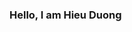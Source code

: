 ### Hello, I am Hieu Duong 

<!--
**HieuDuong99/HieuDuong99** is a ✨ _special_ ✨ repository because its `README.md` (this file) appears on your GitHub profile.

-Currnently : Software Engineering Student of HUST

 I am looking for a QA internship program
Here is some of my works !


|Project description  |Link to demo  | Link to testcase |
|--|--|--|
|Writing test case base on Specification  |[SRS](https://docs.google.com/document/d/1N135NOhcIUZ7Zw9A8ZDKFbGR38vNIH08/edit?usp=sharing&ouid=101291417615404619831&rtpof=true&sd=true)|[Test Case](https://docs.google.com/spreadsheets/d/13EnhyPDHo_k3lvLkp-ALmorPUDaerOTYjkvwJkChZkQ/edit?usp=sharing)
|Writing test case base on Specification  |[Web infor](https://docs.google.com/document/d/1eELZwoQfExkVxcuzGIPsmRlGyjDGJhujwrSkHoIKxEY/edit?usp=sharing)|[Test Case](https://docs.google.com/spreadsheets/d/1AAXb9WAN9mi4arU4ymv3B4d7uQx3D10PRnqpMQ-GrFw/edit?usp=sharing)

-->
